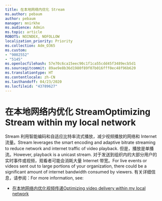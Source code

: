 ```yaml
---
title: 在本地网络内优化 Stream
ms.author: pebaum
author: pebaum
manager: mnirkhe
ms.audience: Admin
ms.topic: article
ROBOTS: NOINDEX, NOFOLLOW
localization_priority: Priority
ms.collection: Adm_O365
ms.custom:
- "9002552"
- "5145"
ms.openlocfilehash: 57e70c6ca15eec90c1f1ca55cdd45f3489ecb5d1
ms.sourcegitcommit: 89ae9e8b36d1980f89f07b016fff0ec48f96b620
ms.translationtype: HT
ms.contentlocale: zh-CN
ms.lasthandoff: 04/23/2020
ms.locfileid: "43789627"
---
```

# <a name="optimizing-stream-within-my-local-network"></a><span data-ttu-id="58700-102">在本地网络内优化 Stream</span><span class="sxs-lookup"><span data-stu-id="58700-102">Optimizing Stream within my local network</span></span>

<span data-ttu-id="58700-103">Stream 利用智能编码和自适应比特率流式播放，减少视频播放的网络和 Internet 流量。</span><span class="sxs-lookup"><span data-stu-id="58700-103">Stream leverages the smart encoding and adaptive bitrate streaming to reduce network and internet traffic of video playback.</span></span> <span data-ttu-id="58700-104">但是，播放是单播流。</span><span class="sxs-lookup"><span data-stu-id="58700-104">However, playback is a unicast stream.</span></span> <span data-ttu-id="58700-105">对于发送到组织内的大部分用户的实时事件或视频，观看者可能会消耗大量 Internet 带宽。</span><span class="sxs-lookup"><span data-stu-id="58700-105">For live events or videos sent out to large portions of your organization, there could be a significant amount of internet bandwidth consumed by viewers.</span></span> <span data-ttu-id="58700-106">有关详细信息，请参阅：</span><span class="sxs-lookup"><span data-stu-id="58700-106">For more information, see:</span></span>

- [<span data-ttu-id="58700-107">在本地网络内优化视频传递</span><span class="sxs-lookup"><span data-stu-id="58700-107">Optimizing video delivery within my local network</span></span>](https://docs.microsoft.com/stream/network-overview#optimizing-video-delivery-within-my-local-network)
